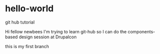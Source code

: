 # hello-world
git hub tutorial

Hi fellow newbees
I'm trying to learn git-hub so I can do the components-based design session at Drupalcon

this is my first branch
